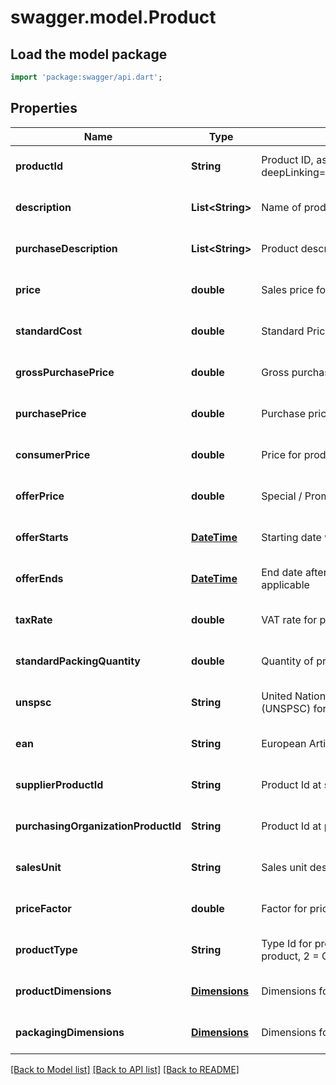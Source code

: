 # swagger.model.Product

## Load the model package
```dart
import 'package:swagger/api.dart';
```

## Properties
Name | Type | Description | Notes
------------ | ------------- | ------------- | -------------
**productId** | **String** | Product ID, as retrievable from &lt;a href&#x3D;\&quot;?deepLinking&#x3D;true#/Product/Get\&quot;&gt;/api/Product&lt;/a&gt; | [optional] [default to null]
**description** | **List&lt;String&gt;** | Name of product | [optional] [default to []]
**purchaseDescription** | **List&lt;String&gt;** | Product description according to purchaser | [optional] [default to []]
**price** | **double** | Sales price for product | [optional] [default to null]
**standardCost** | **double** | Standard Price for product | [optional] [default to null]
**grossPurchasePrice** | **double** | Gross purchase price for product | [optional] [default to null]
**purchasePrice** | **double** | Purchase price for product | [optional] [default to null]
**consumerPrice** | **double** | Price for product for consumer | [optional] [default to null]
**offerPrice** | **double** | Special / Promotional price | [optional] [default to null]
**offerStarts** | [**DateTime**](DateTime.md) | Starting date when special price is applicable | [optional] [default to null]
**offerEnds** | [**DateTime**](DateTime.md) | End date after which special price is no longer applicable | [optional] [default to null]
**taxRate** | **double** | VAT rate for product | [optional] [default to null]
**standardPackingQuantity** | **double** | Quantity of product in standard packaging | [optional] [default to null]
**unspsc** | **String** | United Nations Standard Products and Services Code (UNSPSC) for product | [optional] [default to null]
**ean** | **String** | European Article Number (EAN) for product | [optional] [default to null]
**supplierProductId** | **String** | Product Id at supplier | [optional] [default to null]
**purchasingOrganizationProductId** | **String** | Product Id at purchase organisation | [optional] [default to null]
**salesUnit** | **String** | Sales unit description | [optional] [default to null]
**priceFactor** | **double** | Factor for price calculation | [optional] [default to null]
**productType** | **String** | Type Id for product, where 0 &#x3D; Regular, 1 &#x3D; Finished product, 2 &#x3D; Composition, 3 &#x3D; Labor product | [optional] [default to null]
**productDimensions** | [**Dimensions**](Dimensions.md) | Dimensions for product, such as height, weight | [optional] [default to null]
**packagingDimensions** | [**Dimensions**](Dimensions.md) | Dimensions for package, such as height, weigth | [optional] [default to null]

[[Back to Model list]](../README.md#documentation-for-models) [[Back to API list]](../README.md#documentation-for-api-endpoints) [[Back to README]](../README.md)


